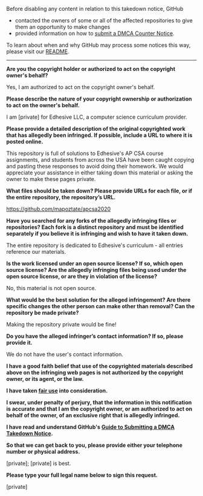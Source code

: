 Before disabling any content in relation to this takedown notice, GitHub

- contacted the owners of some or all of the affected repositories to give them an opportunity to make changes
- provided information on how to [submit a DMCA Counter Notice](https://docs.github.com/en/articles/guide-to-submitting-a-dmca-counter-notice).

To learn about when and why GitHub may process some notices this way, please visit our [README](https://github.com/github/dmca/blob/master/README.md).

---

**Are you the copyright holder or authorized to act on the copyright owner's behalf?**

Yes, I am authorized to act on the copyright owner's behalf.

**Please describe the nature of your copyright ownership or authorization to act on the owner's behalf.**

I am [private] for Edhesive LLC, a computer science curriculum provider.

**Please provide a detailed description of the original copyrighted work that has allegedly been infringed. If possible, include a URL to where it is posted online.**

This repository is full of solutions to Edhesive's AP CSA course assignments, and students from across the USA have been caught copying and pasting these responses to avoid doing their homework. We would appreciate your assistance in either taking down this material or asking the owner to make these pages private.

**What files should be taken down? Please provide URLs for each file, or if the entire repository, the repository’s URL.**

https://github.com/mapoztate/apcsa2020

**Have you searched for any forks of the allegedly infringing files or repositories? Each fork is a distinct repository and must be identified separately if you believe it is infringing and wish to have it taken down.**

The entire repository is dedicated to Edhesive's curriculum - all entries reference our materials.

**Is the work licensed under an open source license? If so, which open source license? Are the allegedly infringing files being used under the open source license, or are they in violation of the license?**

No, this material is not open source.

**What would be the best solution for the alleged infringement? Are there specific changes the other person can make other than removal? Can the repository be made private?**

Making the repository private would be fine!

**Do you have the alleged infringer’s contact information? If so, please provide it.**

We do not have the user's contact information.

**I have a good faith belief that use of the copyrighted materials described above on the infringing web pages is not authorized by the copyright owner, or its agent, or the law.**

**I have taken <a href="https://www.lumendatabase.org/topics/22">fair use</a> into consideration.**

**I swear, under penalty of perjury, that the information in this notification is accurate and that I am the copyright owner, or am authorized to act on behalf of the owner, of an exclusive right that is allegedly infringed.**

**I have read and understand GitHub's <a href="https://docs.github.com/articles/guide-to-submitting-a-dmca-takedown-notice/">Guide to Submitting a DMCA Takedown Notice</a>.**

**So that we can get back to you, please provide either your telephone number or physical address.**

[private]; [private] is best.

**Please type your full legal name below to sign this request.**

[private]
